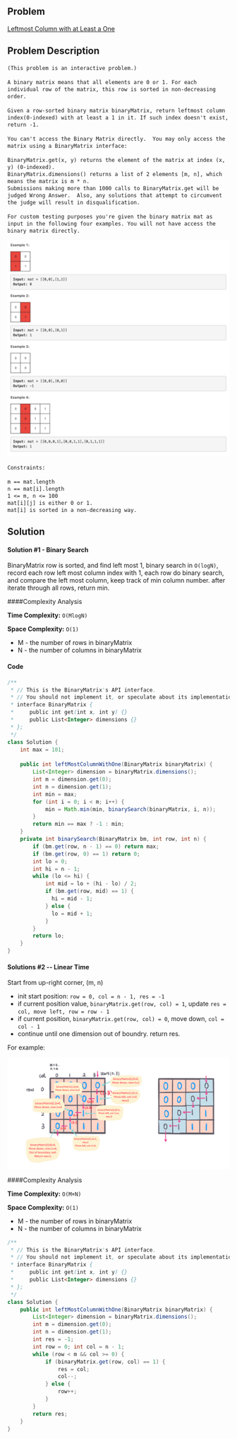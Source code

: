 ## Problem
[Leftmost Column with at Least a One](https://leetcode.com/explore/challenge/card/30-day-leetcoding-challenge/530/week-3/3306/)

## Problem Description
```
(This problem is an interactive problem.)

A binary matrix means that all elements are 0 or 1. For each individual row of the matrix, this row is sorted in non-decreasing order.

Given a row-sorted binary matrix binaryMatrix, return leftmost column index(0-indexed) with at least a 1 in it. If such index doesn't exist, return -1.

You can't access the Binary Matrix directly.  You may only access the matrix using a BinaryMatrix interface:

BinaryMatrix.get(x, y) returns the element of the matrix at index (x, y) (0-indexed).
BinaryMatrix.dimensions() returns a list of 2 elements [m, n], which means the matrix is m * n.
Submissions making more than 1000 calls to BinaryMatrix.get will be judged Wrong Answer.  Also, any solutions that attempt to circumvent the judge will result in disqualification.

For custom testing purposes you're given the binary matrix mat as input in the following four examples. You will not have access the binary matrix directly.
```
![Examples](../../assets/leetcode/leftmost-column-with-1.png)
```
Constraints:

m == mat.length
n == mat[i].length
1 <= m, n <= 100
mat[i][j] is either 0 or 1.
mat[i] is sorted in a non-decreasing way.
```

## Solution

#### Solution #1 - Binary Search 
BinaryMatrix row is sorted, and find left most 1, binary search in `O(logN)`, record each row left most column index with 1, 
each row do binary search, and compare the left most column, keep track of min column number.
after iterate through all rows, return min.

####Complexity Analysis

**Time Complexity:** `O(MlogN)`

**Space Complexity:** `O(1)`

- M - the number of rows in binaryMatrix
- N - the number of columns in binaryMatrix

#### Code

```java
/**
 * // This is the BinaryMatrix's API interface.
 * // You should not implement it, or speculate about its implementation
 * interface BinaryMatrix {
 *     public int get(int x, int y) {}
 *     public List<Integer> dimensions {}
 * };
 */
class Solution {
    int max = 101;
    
    public int leftMostColumnWithOne(BinaryMatrix binaryMatrix) {
        List<Integer> dimension = binaryMatrix.dimensions();
        int m = dimension.get(0);
        int n = dimension.get(1);
        int min = max;
        for (int i = 0; i < m; i++) {
            min = Math.min(min, binarySearch(binaryMatrix, i, n));
        }
        return min == max ? -1 : min;
    }
    private int binarySearch(BinaryMatrix bm, int row, int n) {
        if (bm.get(row, n - 1) == 0) return max;
        if (bm.get(row, 0) == 1) return 0;
        int lo = 0;
        int hi = n - 1;
        while (lo <= hi) {
            int mid = lo + (hi - lo) / 2;
            if (bm.get(row, mid) == 1) {
              hi = mid - 1;
            } else {
              lo = mid + 1;
            }
        }
        return lo;
    }
}
```

#### Solutions #2 -- Linear Time
Start from up-right corner, (m, n) 
- init start position: `row = 0, col = n - 1, res = -1`
- if current position value, `binaryMatrix.get(row, col) = 1`, update `res = col, move left, row = row - 1`
- if current position, `binaryMatrix.get(row, col) = 0`, move down, `col = col - 1`
- continue until one dimension out of boundry. return res.

For example:

![Leftmost Column with at Least a One](../../assets/leetcode/leftmost-column-with-at-least-1.png)

####Complexity Analysis

**Time Complexity:** `O(M+N)`

**Space Complexity:** `O(1)`

- M - the number of rows in binaryMatrix
- N - the number of columns in binaryMatrix
```java
/**
 * // This is the BinaryMatrix's API interface.
 * // You should not implement it, or speculate about its implementation
 * interface BinaryMatrix {
 *     public int get(int x, int y) {}
 *     public List<Integer> dimensions {}
 * };
 */
class Solution {
    public int leftMostColumnWithOne(BinaryMatrix binaryMatrix) {
        List<Integer> dimension = binaryMatrix.dimensions();
        int m = dimension.get(0);
        int n = dimension.get(1);
        int res = -1;
        int row = 0; int col = n - 1;
        while (row < m && col >= 0) {
            if (binaryMatrix.get(row, col) == 1) {
                res = col;
                col--;
            } else {
                row++;
            }
        }
        return res;
    }
}

```
